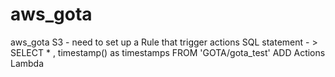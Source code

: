 # aws_gota
aws_gota
S3 -  need to set up a Rule that trigger actions 
  SQL statement - > SELECT * , timestamp() as timestamps FROM 'GOTA/gota_test'
  ADD Actions
Lambda
  
